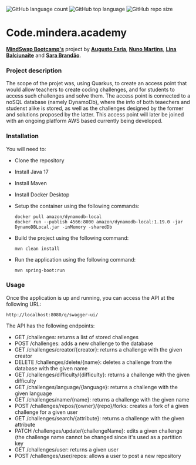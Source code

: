 ![GitHub language count](https://img.shields.io/github/languages/count/GutoFaria365/CodeQuizChallenge?color=blue) ![GitHub top language](https://img.shields.io/github/languages/top/GutoFaria365/CodeQuizChallenge?color=green) ![GitHub repo size](https://img.shields.io/github/repo-size/GutoFaria365/CodeQuizChallenge?color=yellow)

# Code.mindera.academy

**[MindSwap Bootcamp's](https://mindswap.academy/)** project by **[Augusto Faria](https://github.com/GutoFaria365)**, **[Nuno Martins](https://github.com/nunomartins78)**, **[Lina Balciunaite](https://github.com/LittleBlueDot)** and  **[Sara Brandão](https://github.com/saratcb)**.


### Project description

The scope of the projet was, using Quarkus, to create an access point that would allow teachers to create coding challenges, and for students to access such challenges and solve them. The access point is connected to a noSQL database (namely DynamoDb), where the info of both teaechers and studenst alike is stored, as well as the challenges designed by the former and solutions proposed by the latter. This access point will later be joined with an ongoing platform AWS based currently being developed.

### Installation

You will need to:

- Clone the repository
- Install Java 17
- Install Maven
- Install Docker Desktop
- Setup the container using the following commands:
    ```
    docker pull amazon/dynamodb-local
    docker run --publish 4566:8000 amazon/dynamodb-local:1.19.0 -jar DynamoDBLocal.jar -inMemory -sharedDb
    ```
- Build the project using the following command:

    ```
    mvn clean install
    ```
- Run the application using the following command:

    ```
    mvn spring-boot:run
    ```

### Usage

Once the application is up and running, you can access the API at the following URL:

    http://localhost:8080/q/swagger-ui/

The API has the following endpoints:

- GET /challenges: returns a list of stored challenges
- POST /challenges: adds a new challenge to the database
- GET /challenges/creator/{creator}: returns a challenge with the given creator
- DELETE /challenges/delete/{name}: deletes a challenge from the database with the given name
- GET /challenges/difficulty/{difficulty}: returns a challenge with the given difficulty
- GET /challenges/language/{language}: returns a challenge with the given language
- GET /challenges/name/{name}: returns a challenge with the given name  
- POST /challenges/repos/{owner}/{repo}/forks: creates a fork of a given challenge for a given user
- GET /challenges/search/{attribute}: returns a challenge with the given attribute
- PATCH /challenges/update/{challengeName}: edits a given challenge (the challenge name cannot be changed since it's used as a partition key
- GET /challenges/user: returns a given user
- POST /challenges/user/repos: allows a user to post a new repository
